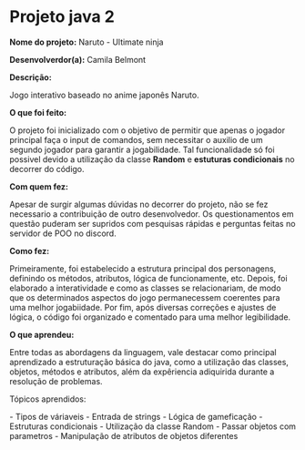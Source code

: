 # Projeto java 2

<b>Nome do projeto:</b> Naruto - Ultimate ninja

<b>Desenvolverdor(a):</b> Camila Belmont

<b>Descrição:</b>
<p>Jogo interativo baseado no anime japonês Naruto.</p>

<b>O que foi feito:</b>
<p>O projeto foi inicializado com o objetivo de permitir que apenas o jogador principal faça o input de comandos, sem necessitar o auxilio de um segundo jogador para garantir a jogabilidade. Tal funcionalidade só foi possivel devido a utilização da classe <b>Random</b> e <b>estuturas condicionais</b> no decorrer do código.</p>

<b>Com quem fez:</b>
<p>Apesar de surgir algumas dúvidas no decorrer do projeto, não se fez necessario a contribuição de outro desenvolvedor. Os questionamentos em questão puderam ser supridos com pesquisas rápidas e perguntas feitas no servidor de POO no discord.</p>

<b>Como fez:</b>
<p>Primeiramente, foi estabelecido a estrutura principal dos personagens, definindo os métodos, atributos, lógica de funcionamente, etc. Depois, foi elaborado a interatividade e como as classes se relacionariam, de modo que os determinados aspectos do jogo permanecessem coerentes para uma melhor jogabiidade. Por fim, após diversas correções e ajustes de lógica, o código foi organizado e comentado para uma melhor legibilidade.</p>

<b>O que aprendeu:</b>
<p>Entre todas as abordagens da linguagem, vale destacar como principal aprendizado a estruturação básica do java, como a utilização das classes, objetos, métodos e atributos, além da expêriencia adiquirida durante a resolução de problemas.</p>

Tópicos aprendidos:
<p>
  - Tipos de váriaveis
  - Entrada de strings
  - Lógica de gameficação
  - Estruturas condicionais 
  - Utilização da classe Random
  - Passar objetos com parametros
  - Manipulação de atributos de objetos diferentes
</p>




